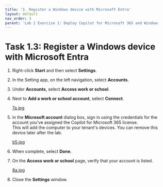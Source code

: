 ```yaml
---
title: '3. Register a Windows device with Microsoft Entra'
layout: default
nav_order: 3
parent: 'Lab 1 Exercise 1: Deploy Copilot for Microsoft 365 and Windows Copilot'
---
```


# Task 1.3: Register a Windows device with Microsoft Entra

1. Right-click **Start** and then select **Settings**.

1. In the Setting app, on the left navigation, select **Accounts**.

1. Under **Accounts**, select **Access work or school**.

1. Next to **Add a work or school account**, select **Connect**.

    [7a.jpg](../media/Lab1/7a.jpg)

1. In the **Microsoft account** dialog box, sign in using the credentials for the account you've assigned the Copilot for Microsoft 365 license.  
    This will add the computer to your tenant's devices. You can remove this device later after the lab.

    [b5.jpg](../media/Lab1/b5.jpg)

1. When complete, select **Done**.

1. On the **Access work or school** page, verify that your account is listed. 

    [8a.jpg](../media/Lab1/8a.jpg)

1. Close the **Settings** window.

 
